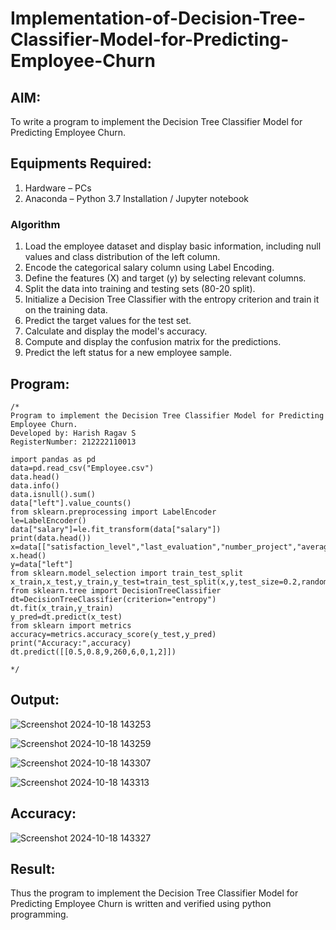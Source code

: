 # Implementation-of-Decision-Tree-Classifier-Model-for-Predicting-Employee-Churn

## AIM:
To write a program to implement the Decision Tree Classifier Model for Predicting Employee Churn.

## Equipments Required:
1. Hardware – PCs
2. Anaconda – Python 3.7 Installation / Jupyter notebook

### Algorithm

1. Load the employee dataset and display basic information, including null values and class distribution of the left column.
2. Encode the categorical salary column using Label Encoding.
3. Define the features (X) and target (y) by selecting relevant columns.
4. Split the data into training and testing sets (80-20 split).
5. Initialize a Decision Tree Classifier with the entropy criterion and train it on the training data.
6. Predict the target values for the test set.
7. Calculate and display the model's accuracy.
8. Compute and display the confusion matrix for the predictions.
9. Predict the left status for a new employee sample.

## Program:
```
/*
Program to implement the Decision Tree Classifier Model for Predicting Employee Churn.
Developed by: Harish Ragav S
RegisterNumber: 212222110013

import pandas as pd
data=pd.read_csv("Employee.csv")
data.head()
data.info()
data.isnull().sum()
data["left"].value_counts()
from sklearn.preprocessing import LabelEncoder
le=LabelEncoder()
data["salary"]=le.fit_transform(data["salary"])
print(data.head())
x=data[["satisfaction_level","last_evaluation","number_project","average_montly_hours","time_spend_company","Work_accident","promotion_last_5years","salary"]]
x.head()
y=data["left"]
from sklearn.model_selection import train_test_split
x_train,x_test,y_train,y_test=train_test_split(x,y,test_size=0.2,random_state=100)
from sklearn.tree import DecisionTreeClassifier
dt=DecisionTreeClassifier(criterion="entropy")
dt.fit(x_train,y_train)
y_pred=dt.predict(x_test)
from sklearn import metrics
accuracy=metrics.accuracy_score(y_test,y_pred)
print("Accuracy:",accuracy)
dt.predict([[0.5,0.8,9,260,6,0,1,2]])

*/
```

## Output:

![Screenshot 2024-10-18 143253](https://github.com/user-attachments/assets/64f2cd29-75fd-4b7a-9890-3f98c620bc7a)

![Screenshot 2024-10-18 143259](https://github.com/user-attachments/assets/241911d5-7b91-446a-bd79-fd762e0f3b3c)

![Screenshot 2024-10-18 143307](https://github.com/user-attachments/assets/24dfd526-82bd-4564-918a-47d005ac357d)

![Screenshot 2024-10-18 143313](https://github.com/user-attachments/assets/2435dd99-6c52-4bee-9ea6-98bc20551f56)

## Accuracy:
![Screenshot 2024-10-18 143327](https://github.com/user-attachments/assets/2d201ebd-7425-4361-bfaf-c19901280702)




## Result:
Thus the program to implement the  Decision Tree Classifier Model for Predicting Employee Churn is written and verified using python programming.
